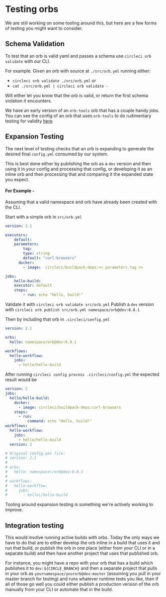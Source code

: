 # Testing orbs
We are still working on some tooling around this, but here are a few 
forms of testing you might want to consider.

## Schema Validation
To test that an orb is valid yaml and passes a schema use `circleci orb validate` with our
CLI.

For example. Given an orb with source at `./src/orb.yml` running either:

- `circleci orb validate ./src/orb.yml` _or_
- `cat ./src/orb.yml | circleci orb validate -`

Will either let you know that the orb is valid, or return the first schema
violation it encounters.

We have an early version of an `orb-tools` orb that has a couple handy jobs. You 
can see the config of an orb that uses `orb-tools` to do rudimentary testing for 
validity [here](https://github.com/CircleCI-Public/hello-orb/blob/master/.circleci/config.yml)

## Expansion Testing
The next level of testing checks that an orb is expanding to generate the desired
final `config.yml` consumed by our system.

This is best done either by publishing the orb as a `dev`
version and then using it in your config and processing that config, or 
developing it as an inline orb and then processing that and comparing it the 
expanded state you expect.

#### For Example -
Assuming that a valid namespace and orb have already been created with the CLI.

Start with a simple orb in `src/orb.yml`
```yaml
version: 2.1

executors:
	default:
  	parameters:
    	tag:
      	type: string
        default: "curl-browsers"
      docker:
        - image:  circleci/buildpack-deps:<< parameters.tag >>

jobs:
	hello-build:
  	executor: default
    steps:
    	- run: echo "Hello, build!"
```

Validate it with `circleci orb validate src/orb.yml`
Publish a `dev` version with `circleci orb publish src/orb.yml namespace/orb@dev:0.0.1`

Then by including that orb in `.circleci/config.yml`
```yaml
version: 2.1

orbs:
  hello: namespace/orb@dev:0.0.1

workflows:
  hello-workflow:
    jobs:
      - hello/hello-build
```

After running `circleci config process .circleci/config.yml` the expected result would be
```yaml
version: 2
jobs:
  hello/hello-build:
    docker:
      - image: circleci/buildpack-deps:curl-browsers
    steps:
      - run:
          command: echo "Hello, build!"
workflows:
  hello-workflow:
    jobs:
      - hello/hello-build
  version: 2

# Original config.yml file:
# version: 2.1
#
# orbs:
#   hello: namespace\/orb@dev:0.0.1
#
# workflows:
#   hello-workflow:
#     jobs:
#       - hello\/hello-build
```

Tooling around expansion testing is something we're actively working to improve.

## Integration testing

This would involve running active builds with orbs. Today the only ways we have
to do that are to either develop the orb inline in a build that uses it and run 
that build, or publish the orb in one place (either from your CLI or in a 
separate build) and then have another project that uses that published orb.

For instance, you might have a repo with your orb that has a build which publishes 
it to `dev:${CIRCLE_BRANCH}` and then a separate project that pulls in your orb 
as `yournamespace/yourorb@dev:master` (assuming you pull in your master branch 
for testing) and runs whatever runtime tests you like, then if all of those go 
well you could either publish a production version of the orb manually from your 
CLI or automate that in the build.
